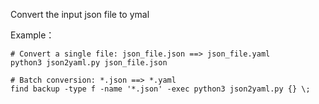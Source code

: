 Convert the input json file to ymal 

Example：
```shell
# Convert a single file: json_file.json ==> json_file.yaml
python3 json2yaml.py json_file.json

# Batch conversion: *.json ==> *.yaml
find backup -type f -name '*.json' -exec python3 json2yaml.py {} \;
```
